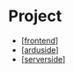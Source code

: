 # Project


- [[frontend]]
- [[arduside]]
- [[serverside]]
  
[//begin]: # "Autogenerated link references for markdown compatibility"
[frontend]: frontend "Frontend thoughts"
[arduside]: arduside "Arduside"
[serverside]: serverside "serverside"
[//end]: # "Autogenerated link references"